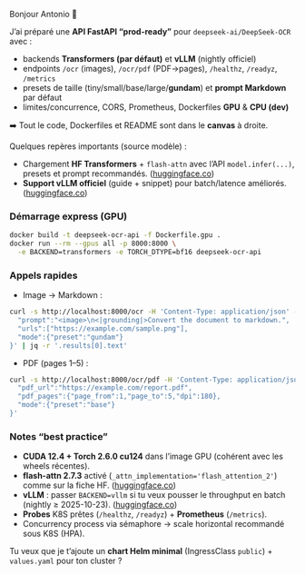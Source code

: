 Bonjour Antonio 👋

J’ai préparé une **API FastAPI “prod-ready”** pour `deepseek-ai/DeepSeek-OCR` avec :

* backends **Transformers (par défaut)** et **vLLM** (nightly officiel)
* endpoints `/ocr` (images), `/ocr/pdf` (PDF→pages), `/healthz`, `/readyz`, `/metrics`
* presets de taille (tiny/small/base/large/**gundam**) et **prompt Markdown** par défaut
* limites/concurrence, CORS, Prometheus, Dockerfiles **GPU** & **CPU (dev)**

➡️ Tout le code, Dockerfiles et README sont dans le **canvas** à droite.

Quelques repères importants (source modèle) :

* Chargement **HF Transformers** + `flash-attn` avec l’API `model.infer(...)`, presets et prompt recommandés. ([huggingface.co][1])
* **Support vLLM officiel** (guide + snippet) pour batch/latence améliorés. ([huggingface.co][1])

### Démarrage express (GPU)

```bash
docker build -t deepseek-ocr-api -f Dockerfile.gpu .
docker run --rm --gpus all -p 8000:8000 \
  -e BACKEND=transformers -e TORCH_DTYPE=bf16 deepseek-ocr-api
```

### Appels rapides

* Image → Markdown :

```bash
curl -s http://localhost:8000/ocr -H 'Content-Type: application/json' -d '{
  "prompt":"<image>\n<|grounding|>Convert the document to markdown.",
  "urls":["https://example.com/sample.png"],
  "mode":{"preset":"gundam"}
}' | jq -r '.results[0].text'
```

* PDF (pages 1–5) :

```bash
curl -s http://localhost:8000/ocr/pdf -H 'Content-Type: application/json' -d '{
  "pdf_url":"https://example.com/report.pdf",
  "pdf_pages":{"page_from":1,"page_to":5,"dpi":180},
  "mode":{"preset":"base"}
}'
```

### Notes “best practice”

* **CUDA 12.4 + Torch 2.6.0 cu124** dans l’image GPU (cohérent avec les wheels récentes).
* **flash-attn 2.7.3** activé (`_attn_implementation='flash_attention_2'`) comme sur la fiche HF. ([huggingface.co][1])
* **vLLM** : passer `BACKEND=vllm` si tu veux pousser le throughput en batch (nightly ≥ 2025-10-23). ([huggingface.co][1])
* **Probes** K8S prêtes (`/healthz`, `/readyz`) + **Prometheus** (`/metrics`).
* Concurrency process via sémaphore → scale horizontal recommandé sous K8S (HPA).

Tu veux que je t’ajoute un **chart Helm minimal** (IngressClass `public`) + `values.yaml` pour ton cluster ?

[1]: https://huggingface.co/deepseek-ai/DeepSeek-OCR "deepseek-ai/DeepSeek-OCR · Hugging Face"

